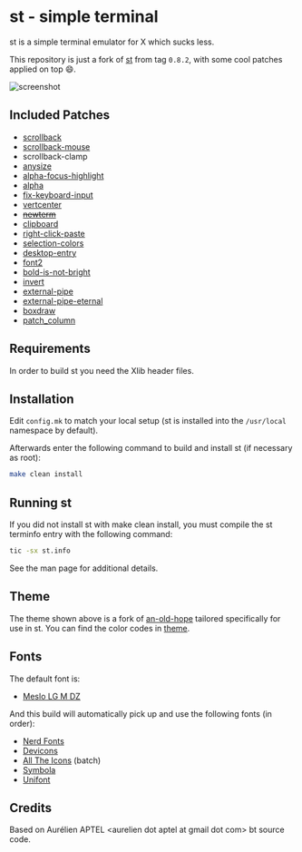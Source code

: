 # st - simple terminal

st is a simple terminal emulator for X which sucks less.

This repository is just a fork of [st](https://git.suckless.org/st) from tag `0.8.2`,
with some cool patches applied on top :smile:.

<img src="./screenshot.png" alt="screenshot" />

## Included Patches

- [scrollback](https://st.suckless.org/patches/scrollback/)
- [scrollback-mouse](https://st.suckless.org/patches/scrollback/)
- scrollback-clamp
- [anysize](https://st.suckless.org/patches/anysize/)
- [alpha-focus-highlight](https://st.suckless.org/patches/alpha_focus_highlight/)
- [alpha](https://st.suckless.org/patches/alpha/)
- [fix-keyboard-input](https://st.suckless.org/patches/fix_keyboard_input/)
- [vertcenter](https://st.suckless.org/patches/vertcenter/)
- ~~[newterm](https://st.suckless.org/patches/newterm/)~~
- [clipboard](https://st.suckless.org/patches/clipboard/)
- [right-click-paste](https://st.suckless.org/patches/rightclickpaste/)
- [selection-colors](https://st.suckless.org/patches/selectioncolors/)
- [desktop-entry](https://st.suckless.org/patches/desktopentry/)
- [font2](https://st.suckless.org/patches/font2/)
- [bold-is-not-bright](https://st.suckless.org/patches/bold-is-not-bright/)
- [invert](https://st.suckless.org/patches/invert/)
- [external-pipe](https://st.suckless.org/patches/externalpipe/)
- [external-pipe-eternal](https://st.suckless.org/patches/externalpipe/)
- [boxdraw](https://st.suckless.org/patches/boxdraw/)
- [patch_column](https://github.com/nimaipatel/st/blob/master/patches/7672445bab01cb4e861651dc540566ac22e25812.diff)

## Requirements

In order to build st you need the Xlib header files.

## Installation

Edit `config.mk` to match your local setup (st is installed into
the `/usr/local` namespace by default).

Afterwards enter the following command to build and install st (if
necessary as root):

```sh
make clean install
```

## Running st

If you did not install st with make clean install, you must compile
the st terminfo entry with the following command:

```sh
tic -sx st.info
```

See the man page for additional details.

## Theme

The theme shown above is a fork of [an-old-hope][aoh] tailored specifically for
use in st. You can find the color codes in [theme](./theme.h).

[aoh]: https://github.com/mohkale/an-old-hope-theme

## Fonts

The default font is:

- [Meslo LG M DZ](https://www.fontmirror.com/meslo-lg-dz)

And this build will automatically pick up and use the following fonts (in order):

- [Nerd Fonts](https://github.com/ryanoasis/nerd-fonts)
- [Devicons](https://devicon.dev/)
- [All The Icons](https://github.com/domtronn/all-the-icons.el/tree/6917b08f64dd8487e23769433d6cb9ba11f4152f/fonts) (batch)
- [Symbola](https://fontlibrary.org/en/font/symbola)
- [Unifont](https://unifoundry.com/unifont/)

## Credits

Based on Aurélien APTEL &lt;aurelien dot aptel at gmail dot com&gt; bt source code.
